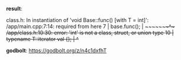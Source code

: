 **result**:
 
class.h: In instantiation of 'void Base<T>::func() [with T = int]':
/app/main.cpp:7:14:   required from here
    7 |     base.func();
      |     ~~~~~~~~~^~
/app/class.h:10:30: error: 'int' is not a class, struct, or union type
   10 |         typename T::iterator val {};
      |                              ^~~
 
**godbolt**: https://godbolt.org/z/n4c1dxfhT